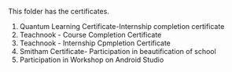 This folder has the certificates.
1. Quantum Learning Certificate-Internship completion certificate
2. Teachnook - Course Completion Certificate
3. Teachnook - Internship Cpmpletion Certificate
4. Smitham Certificate- Participation in beautification of school
5. Participation in Workshop on Android Studio

